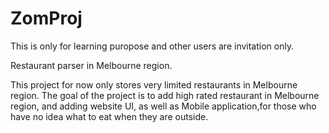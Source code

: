 # ZomProj
This is only for learning puropose and other users are invitation only.


Restaurant parser in Melbourne region. 

This project for now only stores very limited restaurants in Melbourne region. The goal of the project is to add high rated restaurant in Melbourne region, and adding website UI, as well as Mobile application,for those who have no idea what to eat when they are outside. 
